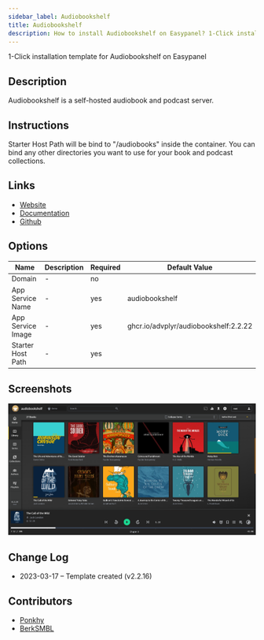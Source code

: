 ```yaml
---
sidebar_label: Audiobookshelf
title: Audiobookshelf
description: How to install Audiobookshelf on Easypanel? 1-Click installation template for Audiobookshelf on Easypanel
---
```


<!-- generated -->

1-Click installation template for Audiobookshelf on Easypanel

## Description

Audiobookshelf is a self-hosted audiobook and podcast server.

## Instructions

Starter Host Path will be bind to &quot;/audiobooks&quot; inside the container. You can bind any other directories you want to use for your book and podcast collections.

## Links

- [Website](https://www.audiobookshelf.org)
- [Documentation](https://www.audiobookshelf.org/docs)
- [Github](https://github.com/advplyr/audiobookshelf)

## Options

Name | Description | Required | Default Value
-|-|-|-
Domain | - | no | 
App Service Name | - | yes | audiobookshelf
App Service Image | - | yes | ghcr.io/advplyr/audiobookshelf:2.2.22
Starter Host Path | - | yes | 

## Screenshots

![Audiobookshelf Screenshot](./assets/screenshot.png)

## Change Log

- 2023-03-17 – Template created (v2.2.16)

## Contributors

- [Ponkhy](https://github.com/Ponkhy)
- [BerkSMBL](https://berksmbl.com)
